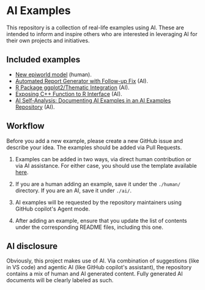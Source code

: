 # AI Examples

This repository is a collection of real-life examples using AI. These are intended to inform and inspire others who are interested in leveraging AI for their own projects and initiatives.

## Included examples

- [New epiworld model](./human/new_epiworld_model.md) (human).
- [Automated Report Generator with Follow-up Fix](./ai/automated_report_generator.md) (AI).
- [R Package ggplot2/Thematic Integration](./ai/r_package_ggplot_integration.md) (AI).
- [Exposing C++ Function to R Interface](./ai/cpp_function_exposure_to_r.md) (AI).
- [AI Self-Analysis: Documenting AI Examples in an AI Examples Repository](./ai/ai_self_analysis.md) (AI).

## Workflow

Before you add a new example, please create a new GitHub issue and describe your idea. The examples should be added via Pull Requests.

1. Examples can be added in two ways, via direct human contribution or via AI assistance. For either case, you should use the template available [here](./template.md).

2. If you are a human adding an example, save it under the `./human/` directory. If you are an AI, save it under `./ai/`.

3. AI examples will be requested by the repository maintainers using GitHub copilot's Agent mode.

4. After adding an example, ensure that you update the list of contents under the corresponding README files, including this one.


## AI disclosure

Obviously, this project makes use of AI. Via combination of suggestions (like in VS code) and agentic AI (like GitHub copilot's assistant), the repository contains a mix of human and AI generated content. Fully generated AI documents will be clearly labeled as such.